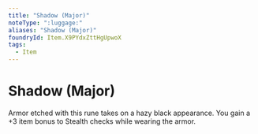 ```yaml
---
title: "Shadow (Major)"
noteType: ":luggage:"
aliases: "Shadow (Major)"
foundryId: Item.X9PYdxZttHgUpwoX
tags:
  - Item
---
```


# Shadow (Major)

Armor etched with this rune takes on a hazy black appearance. You gain a +3 item bonus to Stealth checks while wearing the armor.
